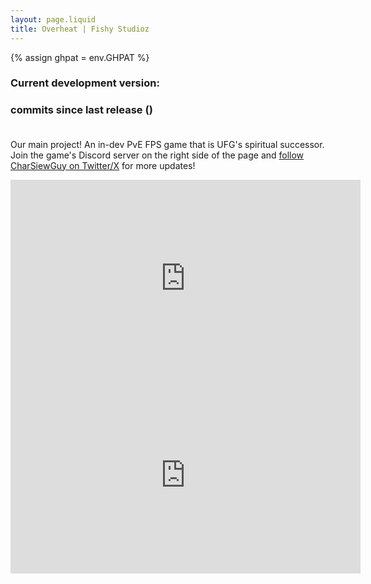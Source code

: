```yaml
---
layout: page.liquid
title: Overheat | Fishy Studioz
---
```


<script src="assets/scripts/assign-ohv0-version-info.js" defer></script>
{% assign ghpat = env.GHPAT %}

### Current development version: <b><span id="ohv0-version"></span></b>
### <b><span id="commits-since-ohv0-release"></span></b> commits since last release (<b><span id="time-since-ohv0-release"></span></b>)<br><br>
Our main project! An in-dev PvE FPS game that is UFG's spiritual successor.<br>
Join the game's Discord server on the right side of the page and [follow CharSiewGuy on Twitter/X](https://x.com/CharSiewGuy) for more updates!<br>
<iframe width="560" height="315" src="https://www.youtube.com/embed/A6reDVpmnRE" title="YouTube video player" frameborder="0" allow="accelerometer; autoplay; clipboard-write; encrypted-media; gyroscope; picture-in-picture; web-share" referrerpolicy="strict-origin-when-cross-origin" allowfullscreen></iframe><br>
<iframe width="560" height="315" src="https://www.youtube.com/embed/OCP33eQm7js" title="YouTube video player" frameborder="0" allow="accelerometer; autoplay; clipboard-write; encrypted-media; gyroscope; picture-in-picture; web-share" referrerpolicy="strict-origin-when-cross-origin" allowfullscreen></iframe><br>